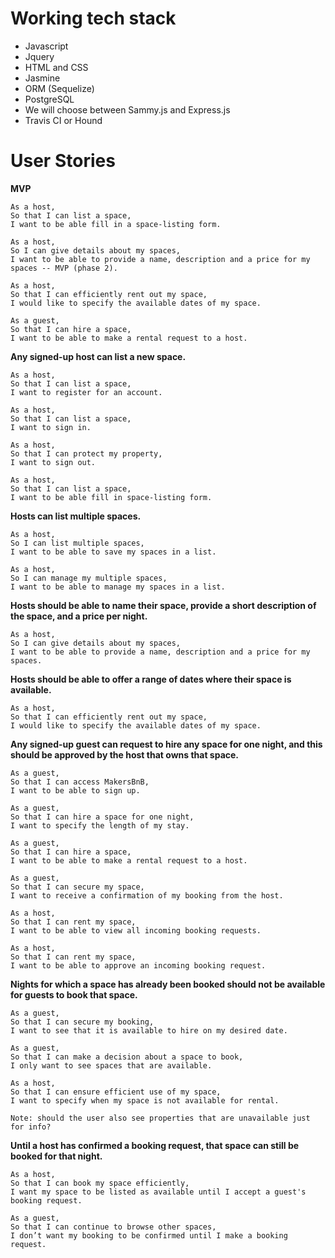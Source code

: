 
# Working tech stack

* Javascript 
* Jquery
* HTML and CSS
* Jasmine
* ORM (Sequelize)
* PostgreSQL
* We will choose between Sammy.js and Express.js
* Travis CI or Hound

# User Stories

**MVP**

```
As a host,
So that I can list a space,
I want to be able fill in a space-listing form.

As a host,
So I can give details about my spaces,
I want to be able to provide a name, description and a price for my spaces -- MVP (phase 2).

As a host,
So that I can efficiently rent out my space,
I would like to specify the available dates of my space.

As a guest,
So that I can hire a space,
I want to be able to make a rental request to a host.
```

**Any signed-up host can list a new space.**

```
As a host,
So that I can list a space,
I want to register for an account.

As a host,
So that I can list a space,
I want to sign in.

As a host,
So that I can protect my property,
I want to sign out.

As a host,
So that I can list a space,
I want to be able fill in space-listing form.
```

**Hosts can list multiple spaces.**

```
As a host,
So I can list multiple spaces,
I want to be able to save my spaces in a list.

As a host,
So I can manage my multiple spaces,
I want to be able to manage my spaces in a list.
```

**Hosts should be able to name their space, provide a short description of the space, and a price per night.**

```
As a host,
So I can give details about my spaces,
I want to be able to provide a name, description and a price for my spaces.
```

**Hosts should be able to offer a range of dates where their space is available.**

```
As a host,
So that I can efficiently rent out my space,
I would like to specify the available dates of my space.
```

**Any signed-up guest can request to hire any space for one night, and this should be approved by the host that owns that space.**

```
As a guest,
So that I can access MakersBnB,
I want to be able to sign up.

As a guest,
So that I can hire a space for one night,
I want to specify the length of my stay.

As a guest,
So that I can hire a space,
I want to be able to make a rental request to a host.

As a guest,
So that I can secure my space,
I want to receive a confirmation of my booking from the host.

As a host,
So that I can rent my space,
I want to be able to view all incoming booking requests.

As a host,
So that I can rent my space,
I want to be able to approve an incoming booking request.
```

**Nights for which a space has already been booked should not be available for guests to book that space.**

```
As a guest,
So that I can secure my booking,
I want to see that it is available to hire on my desired date.

As a guest,
So that I can make a decision about a space to book,
I only want to see spaces that are available.

As a host,
So that I can ensure efficient use of my space,
I want to specify when my space is not available for rental.

Note: should the user also see properties that are unavailable just for info?
```

**Until a host has confirmed a booking request, that space can still be booked for that night.**

```
As a host,
So that I can book my space efficiently,
I want my space to be listed as available until I accept a guest's booking request.

As a guest,
So that I can continue to browse other spaces,
I don’t want my booking to be confirmed until I make a booking request.
```
